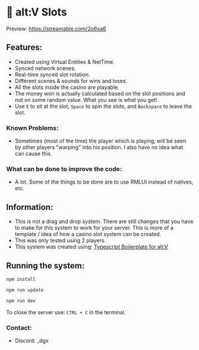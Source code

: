 #  🎰 alt:V Slots

Preview: https://streamable.com/2o6sa6

## Features:
- Created using Virtual Entities & NetTime.
- Synced network scenes.
- Real-time synced slot rotation.
- Different scenes & sounds for wins and loses.
- All the slots inside the casino are playable.
- The money won is actually calculated based on the slot positions and not on some random value. What you see is what you get!
- Use `E` to sit at the slot, `Space` to spin the slots, and `Backspace` to leave the slot.

### Known Problems:
- Sometimes (most of the time) the player which is playing, will be seen by other players "warping" into his position. I also have no idea what can cause this.
  
### What can be done to improve the code:
- A lot. Some of the things to be done are to use RMLUI instead of natives, etc.

## Information:
- This is not a drag and drop system. There are still changes that you have to make for this system to work for your server. This is more of a template / idea of how a casino slot system can be created.
- This was only tested using 2 players.
- This system was created using: [Typescript Boilerplate for alt:V](https://github.com/Stuyk/altv-typescript)

## Running the system:

```sh
npm install
```

```sh
npm run update
```

```sh
npm run dev
```

To close the server use: `CTRL + C` in the terminal.

### Contact:
- Discord: _dgx
